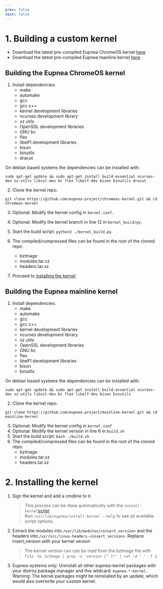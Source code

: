 ```yaml
---
prev: false
next: false
---
```


# 1. Building a custom kernel

* Download the latest pre-compiled Eupnea ChromeOS
  kernel [here](https://github.com/eupnea-project/chromeos-kernel/releases/latest)
* Download the latest pre-compiled Eupnea mainline
  kernel [here](https://github.com/eupnea-project/mainline-kernel/releases/latest)

## Building the Eupnea ChromeOS kernel

1. Install dependencies:
    * make
    * automake
    * gcc
    * gcc c++
    * kernel development libraries
    * ncurses development library
    * xz utils
    * OpenSSL development libraries
    * GNU bc
    * flex
    * libelf1 development libraries
    * bison
    * binutils
    * dracut

On debian based systems the dependencies can be installed with:

```shell
sudo apt-get update && sudo apt-get install build-essential ncurses-dev xz-utils libssl-dev bc flex libelf-dev bison binutils dracut
```

2. Clone the kernel repo:

```shell
git clone https://github.com/eupnea-project/chromeos-kernel.git && cd chromeos-kernel
```

3. Optional: Modify the kernel config in ```kernel.conf```.
4. Optional: Modify the kernel branch in line 12 in ```kernel_build/py```.
5. Start the build script: ```python3 ./kernel_build.py```.
6. The compiled/compressed files can be found in the root of the cloned repo:
    * bzImage
    * modules.tar.xz
    * headers.tar.xz

7. Proceed to [installing the kernel](#_2-installing-the-kernel).

## Building the Eupnea mainline kernel

1. Install dependencies:
    * make
    * automake
    * gcc
    * gcc c++
    * kernel development libraries
    * ncurses development library
    * xz utils
    * OpenSSL development libraries
    * GNU bc
    * flex
    * libelf1 development libraries
    * bison
    * binutils

On debian based systems the dependencies can be installed with:

```shell
sudo apt-get update && sudo apt-get install build-essential ncurses-dev xz-utils libssl-dev bc flex libelf-dev bison binutils
```

2. Clone the kernel repo:

```shell
git clone https://github.com/eupnea-project/mainline-kernel.git && cd mainline-kernel
```

3. Optional: Modify the kernel config in ```kernel.conf```
4. Optional: Modify the kernel version in line 6 in ```build.sh```
5. Start the build script: ```bash ./build.sh```
6. The compiled/compressed files can be found in the root of the cloned repo:
    * bzImage
    * modules.tar.xz
    * headers.tar.xz

# 2. Installing the kernel

1. Sign the kernel and add a cmdline to it.
   > This process can be done automatically with
   the ```install-kernel```[script](https://github.com/eupnea-project/eupnea-utils/blob/main/system-scripts/install-kernel)  
   Run ```/usr/lib/eupnea/install-kernel --help``` to see all available script options.

2. Extract the modules into ```/usr/lib/modules/<insert_version>``` and the headers into
   ```/usr/src/linux-headers-<insert_version>```. Replace insert_version with your kernel version
   > The kernel version can can be read from the bzImage file
   with ```file -bL bzImage | grep -o 'version [^ ]*' | cut -d ' ' -f 2```.
3. Eupnea-systems only: Uninstall all other eupnea-kernel packages with your distros package manager and this
   wildcard: ```eupnea-*-kernel```.  
   Warning: The kernel packages might be reinstalled by an update, which would also overwrite your custom kernel.
